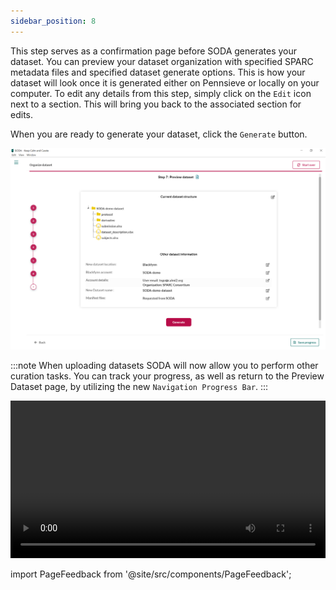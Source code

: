 ```yaml
---
sidebar_position: 8
---
```


This step serves as a confirmation page before SODA generates your dataset. You can preview your dataset organization with specified SPARC metadata files and specified dataset generate options. This is how your dataset will look once it is generated either on Pennsieve or locally on your computer. To edit any details from this step, simply click on the `Edit` icon next to a section. This will bring you back to the associated section for edits.

When you are ready to generate your dataset, click the `Generate` button.

![](https://github.com/fairdataihub/SODA-for-SPARC/blob/main/docs/documentation/Organize-dataset/preview-dataset.PNG?raw=true)

:::note
When uploading datasets SODA will now allow you to perform other curation tasks. You can track your progress, as well as return to the Preview Dataset page, by utilizing the new `Navigation Progress Bar`.
:::

<video controls autoPlay loop width="100%" src="https://github.com/fairdataihub/SODA-for-SPARC/raw/main/docs/documentation/Organize-dataset/organize-datasets-sidebar-progress.mkv?raw=true"
/>

import PageFeedback from '@site/src/components/PageFeedback';

<PageFeedback />
